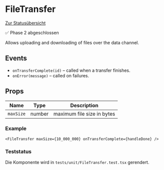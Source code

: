# FileTransfer

[Zur Statusübersicht](./status.md)

✅ Phase 2 abgeschlossen

Allows uploading and downloading of files over the data channel.

## Events
- `onTransferComplete(id)` – called when a transfer finishes.
- `onError(message)` – called on failures.

## Props

| Name | Type | Description |
| --- | --- | --- |
| `maxSize` | number | maximum file size in bytes |

### Example

```tsx
<FileTransfer maxSize={10_000_000} onTransferComplete={handleDone} />
```

### Teststatus

Die Komponente wird in `tests/unit/FileTransfer.test.tsx` gerendert.
